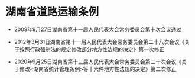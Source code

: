 # 湖南省道路运输条例

- 2009年9月27日湖南省第十一届人民代表大会常务委员会第十次会议通过

- 2012年3月31日湖南省第十一届人民代表大会常务委员会第二十八次会议《关于按照行政强制法的规定修改部分地方性法规的决定》第一次修正

- 2020年9月25日湖南省第十三届人民代表大会常务委员会第二十次会议《关于修改<湖南省统计管理条例>等十六件地方性法规的决定》第二次修正

<!-- INFO END -->

